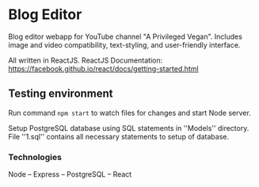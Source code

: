 # Blog Editor
Blog editor webapp for YouTube channel "A Privileged Vegan". Includes image and video compatibility, text-styling, and user-friendly interface.

All written in ReactJS. 
ReactJS Documentation: https://facebook.github.io/react/docs/getting-started.html 

## Testing environment

Run command ```npm start``` to watch files for changes and start Node server. 

Setup PostgreSQL database using SQL statements in ''Models'' directory. File ''1.sql'' contains all necessary statements to setup of database.

### Technologies
Node – Express – PostgreSQL – React
